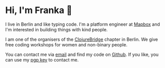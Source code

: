 # Hi, I'm Franka &#128075;

I live in Berlin and like typing code. I'm a platform engineer at [Mapbox](https://mapbox.com) and I'm interested in building things with kind people.

I am one of the organisers of the [ClojureBridge](http://clojurebridge-berlin.org) chapter in Berlin. We give free coding workshops for women and non-binary people.

You can contact me via [email](mailto:hello@franka.tech) and find my code on [Github](https://github.com/vsmart). If you like, you can use my [pgp key](https://franka.tech/Franka_pub.asc) to contact me.
